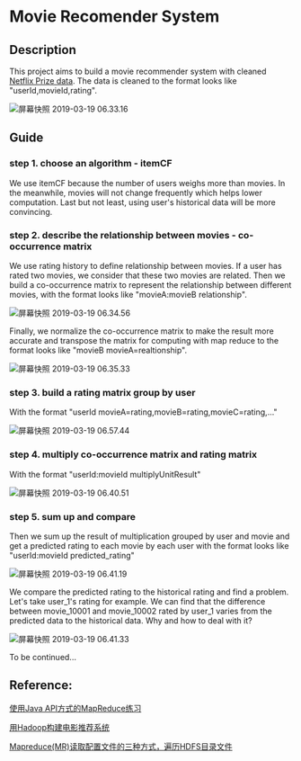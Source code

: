 # Movie Recomender System
## Description
This project aims to build a movie recommender system with cleaned [Netflix Prize data](https://www.kaggle.com/netflix-inc/netflix-prize-data#probe.txt).
The data is cleaned to the format looks like "userId,movieId,rating".

![屏幕快照 2019-03-19 06.33.16](https://ws3.sinaimg.cn/large/006tKfTcgy1g17phaqghej30q00j2dhw.jpg)



## Guide
### step 1. choose an algorithm - itemCF  
We use itemCF because the number of users weighs more than movies. 
In the meanwhile, movies will not change frequently which helps lower computation.
Last but not least, using user's historical data will be more convincing.



### step 2. describe the relationship between movies - co-occurrence matrix  
We use rating history to define relationship between movies. 
If a user has rated two movies, we consider that these two movies are related.
Then we build a co-occurrence matrix to represent the relationship between different movies, with the format looks like "movieA:movieB relationship".

![屏幕快照 2019-03-19 06.34.56](https://ws4.sinaimg.cn/large/006tKfTcgy1g17pjt365hj30mw0fyq4i.jpg)



Finally, we normalize the co-occurrence matrix to make the result more accurate and transpose the matrix for computing with map reduce to the format looks like "movieB movieA=realtionship".

![屏幕快照 2019-03-19 06.35.33](https://ws1.sinaimg.cn/large/006tKfTcgy1g17plgjj80j30n80fwwha.jpg)



### step 3. build a rating matrix group by user

With the format "userId movieA=rating,movieB=rating,movieC=rating,..."

![屏幕快照 2019-03-19 06.57.44](https://ws4.sinaimg.cn/large/006tKfTcgy1g17q6qt8ehj30s4048dge.jpg)



### step 4. multiply co-occurrence matrix and rating matrix

With the format "userId:movieId multiplyUnitResult"

![屏幕快照 2019-03-19 06.40.51](https://ws4.sinaimg.cn/large/006tKfTcgy1g17ppvoyx2j30m20hqmzj.jpg)



### step 5. sum up and compare  
Then we sum up the result of multiplication grouped by user and movie and get a predicted rating to each movie by each user with the format looks like "userId:movieId predicted_rating"


![屏幕快照 2019-03-19 06.41.19](https://ws2.sinaimg.cn/large/006tKfTcgy1g17ptiu88pj30io0hmtah.jpg)



We compare the predicted rating to the historical rating and find a problem. Let's take user_1's rating for example. We can find that the difference between movie_10001 and movie_10002 rated by user_1 varies from the predicted data to the historical data. Why and how to deal with it?

![屏幕快照 2019-03-19 06.41.33](https://ws1.sinaimg.cn/large/006tKfTcgy1g17ptw9t2pj30jo0hkjve.jpg)



To be continued...



## Reference:
[使用Java API方式的MapReduce练习](https://www.cnblogs.com/frx9527/p/hadoopMR.html)

[用Hadoop构建电影推荐系统](https://www.cnblogs.com/xuxian/p/4122898.html)

[Mapreduce(MR)读取配置文件的三种方式，遍历HDFS目录文件](https://blog.csdn.net/iboyman/article/details/79539549)
